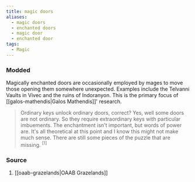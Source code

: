 ```yaml
---
title: magic doors
aliases:
  - magic doors
  - enchanted doors
  - magic door
  - enchanted door
tags:
  - Magic
---
```

### Modded
Magically enchanted doors are occasionally employed by mages to move those opening them somewhere unexpected. Examples include the Telvanni Vaults in Vivec and the ruins of Indoranyon. This is the primary focus of [[galos-mathendis|Galos Mathendis]]' research. 

> Ordinary keys unlock ordinary doors, correct? Yes, well some doors are not ordinary. So they require extraordinary keys with particular imbuements. The enchantment isn't important, but words of power are. It's all theoretical at this point and I know this might not make much sense. There are still some pieces of the puzzle that are missing. <sup>[1]</sup>
### Source
1. [[oaab-grazelands|OAAB Grazelands]]
